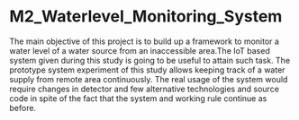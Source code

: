 # M2_Waterlevel_Monitoring_System
The main objective of this project is to build up a framework to monitor a water level of a water source from an inaccessible area.The IoT based system given during this study is going to be useful to attain such task. The prototype system experiment of this study allows keeping track of a water supply from remote area  continuously. The real usage of the system would require changes in detector and few alternative technologies and source code in spite of the fact that the system  and working rule continue as before.
